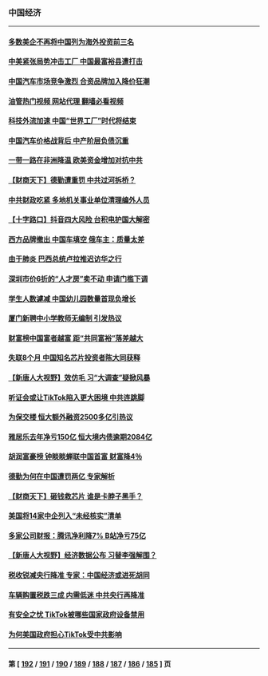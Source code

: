 ### 中国经济
---
#### [多数美企不再将中国列为海外投资前三名](../../pages/ncid283/n13959133.md?03270845) 
#### [中美紧张局势冲击工厂 中国最富裕县遭打击](../../pages/ncid283/n13959039.md?03270845) 
#### [中国汽车市场竞争激烈 合资品牌加入降价狂潮](../../pages/ncid283/n13959017.md?03270845) 
#### [油管热门视频 网站代理 翻墙必看视频](http://138.2.39.72:81/youtube.html?epic-marker?03270845)
#### [科技外流加速 中国“世界工厂”时代将结束](../../pages/ncid283/n13958477.md?03270845) 
#### [中国汽车价格战背后 中产阶层负债沉重](../../pages/ncid283/n13958948.md?03270845) 
#### [一带一路在非洲降温 欧美资金增加对抗中共](../../pages/ncid283/n13958585.md?03270845) 
#### [【财商天下】德勤遭重罚 中共过河拆桥？](../../pages/ncid283/n13958403.md?03270845) 
#### [中共财政吃紧 多地机关事业单位清理编外人员](../../pages/ncid283/n13958480.md?03270845) 
#### [【十字路口】抖音四大风险 台积电护国大解密](../../pages/ncid283/n13958340.md?03270845) 
#### [西方品牌撤出 中国车填空 俄车主：质量太差](../../pages/ncid283/n13958380.md?03270845) 
#### [由于肺炎 巴西总统卢拉推迟访华之行](../../pages/ncid283/n13958414.md?03270845) 
#### [深圳市价6折的“人才房”卖不动 申请门槛下调](../../pages/ncid283/n13958231.md?03270845) 
#### [学生人数遽减 中国幼儿园数量首现负增长](../../pages/ncid283/n13958223.md?03270845) 
#### [厦门新聘中小学教师无编制 引发热议](../../pages/ncid283/n13958226.md?03270845) 
#### [财富榜中国富者越富 距“共同富裕”落差越大](../../pages/ncid283/n13957890.md?03270845) 
#### [失联8个月 中国知名芯片投资者陈大同获释](../../pages/ncid283/n13957871.md?03270845) 
#### [【新唐人大视野】效仿毛 习“大调查”疑掀风暴](../../pages/ncid283/n13957695.md?03270845) 
#### [听证会或让TikTok陷入更大困境 中共连跳脚](../../pages/ncid283/n13957571.md?03270845) 
#### [为保交楼 恒大额外融资2500多亿引热议](../../pages/ncid283/n13957468.md?03270845) 
#### [雅居乐去年净亏150亿 恒大境内债逾期2084亿](../../pages/ncid283/n13957133.md?03270845) 
#### [胡润富豪榜 钟睒睒蝉联中国首富 财富降4％](../../pages/ncid283/n13957396.md?03270845) 
#### [德勤为何在中国遭罚两亿 专家解析](../../pages/ncid283/n13957104.md?03270845) 
#### [【财商天下】砸钱救芯片 谁是卡脖子黑手？](../../pages/ncid283/n13957118.md?03270845) 
#### [美国将14家中企列入“未经核实”清单](../../pages/ncid283/n13956999.md?03270845) 
#### [多家公司财报：腾讯净利降7% B站净亏75亿](../../pages/ncid283/n13957121.md?03270845) 
#### [【新唐人大视野】经济数据公布 习替李强解围？](../../pages/ncid283/n13957008.md?03270845) 
#### [税收锐减央行降准 专家：中国经济或进死胡同](../../pages/ncid283/n13956804.md?03270845) 
#### [车辆购置税跌三成 内需低迷 中共央行再降准](../../pages/ncid283/n13957069.md?03270845) 
#### [有安全之忧 TikTok被哪些国家政府设备禁用](../../pages/ncid283/n13956948.md?03270845) 
#### [为何美国政府担心TikTok受中共影响](../../pages/ncid283/n13956931.md?03270845) 

---
#### 第 [ [192](./192.md?03270845) / [191](./191.md?03270845) / [190](./190.md?03270845) / [189](./189.md?03270845) / [188](./188.md?03270845) / [187](./187.md?03270845) / [186](./186.md?03270845) / [185](./185.md?03270845) ] 页
